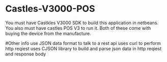 # Castles-V3000-POS

You must have Castkles V3000 SDK to build this application in netbeans. 
You also must have castles POS V3 to run it. 
Both of these come with buying the device from the manufacture.

#Other info
use JSON data format to talk to a rest api
uses curl to perform http reqiest
uses CJSON library to build and parse json data in http reqiest and response body
